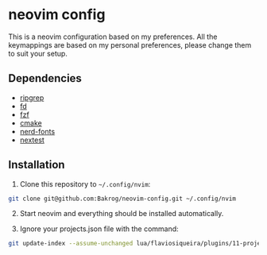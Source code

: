 # neovim config


This is a neovim configuration based on my preferences. All the keymappings
are based on my personal preferences, please change them to suit your setup.

## Dependencies

* [ripgrep](https://github.com/BurntSushi/ripgrep)
* [fd](https://github.com/sharkdp/fd)
* [fzf](https://github.com/junegunn/fzf)
* [cmake](https://formulae.brew.sh/formula/cmake)
* [nerd-fonts](https://github.com/ryanoasis/nerd-fonts?tab=readme-ov-file#font-installation)
* [nextest](https://nexte.st/docs/installation/pre-built-binaries/#macos-universal)


## Installation

1. Clone this repository to `~/.config/nvim`:

```sh
git clone git@github.com:Bakrog/neovim-config.git ~/.config/nvim
```

2. Start neovim and everything should be installed automatically.

3. Ignore your projects.json file with the command:

```sh
git update-index --assume-unchanged lua/flaviosiqueira/plugins/11-projects.json
```
